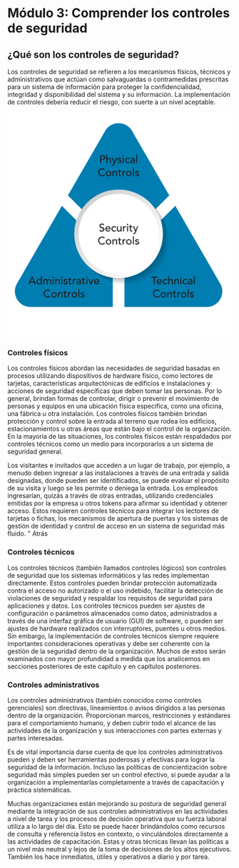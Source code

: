 # Módulo 3: Comprender los controles de seguridad

## ¿Qué son los controles de seguridad?

Los controles de seguridad se refieren a los mecanismos físicos, técnicos y administrativos que actúan como salvaguardas o contramedidas prescritas para un sistema de información para proteger la confidencialidad, integridad y disponibilidad del sistema y su información. La implementación de controles debería reducir el riesgo, con suerte a un nivel aceptable.

![img](../img/security-controls.png)

### Controles físicos

Los controles físicos abordan las necesidades de seguridad basadas en procesos utilizando dispositivos de hardware físico, como lectores de tarjetas, características arquitectónicas de edificios e instalaciones y acciones de seguridad específicas que deben tomar las personas. Por lo general, brindan formas de controlar, dirigir o prevenir el movimiento de personas y equipos en una ubicación física específica, como una oficina, una fábrica u otra instalación. Los controles físicos también brindan protección y control sobre la entrada al terreno que rodea los edificios, estacionamientos u otras áreas que están bajo el control de la organización. En la mayoría de las situaciones, los controles físicos están respaldados por controles técnicos como un medio para incorporarlos a un sistema de seguridad general.

Los visitantes e invitados que acceden a un lugar de trabajo, por ejemplo, a menudo deben ingresar a las instalaciones a través de una entrada y salida designadas, donde pueden ser identificados, se puede evaluar el propósito de su visita y luego se les permite o deniega la entrada. Los empleados ingresarían, quizás a través de otras entradas, utilizando credenciales emitidas por la empresa u otros tokens para afirmar su identidad y obtener acceso. Estos requieren controles técnicos para integrar los lectores de tarjetas o fichas, los mecanismos de apertura de puertas y los sistemas de gestión de identidad y control de acceso en un sistema de seguridad más fluido. " Atrás

### Controles técnicos

Los controles técnicos (también llamados controles lógicos) son controles de seguridad que los sistemas informáticos y las redes implementan directamente. Estos controles pueden brindar protección automatizada contra el acceso no autorizado o el uso indebido, facilitar la detección de violaciones de seguridad y respaldar los requisitos de seguridad para aplicaciones y datos. Los controles técnicos pueden ser ajustes de configuración o parámetros almacenados como datos, administrados a través de una interfaz gráfica de usuario (GUI) de software, o pueden ser ajustes de hardware realizados con interruptores, puentes u otros medios. Sin embargo, la implementación de controles técnicos siempre requiere importantes consideraciones operativas y debe ser coherente con la gestión de la seguridad dentro de la organización. Muchos de estos serán examinados con mayor profundidad a medida que los analicemos en secciones posteriores de este capítulo y en capítulos posteriores.

### Controles administrativos

Los controles administrativos (también conocidos como controles gerenciales) son directivas, lineamientos o avisos dirigidos a las personas dentro de la organización. Proporcionan marcos, restricciones y estándares para el comportamiento humano, y deben cubrir todo el alcance de las actividades de la organización y sus interacciones con partes externas y partes interesadas. 

Es de vital importancia darse cuenta de que los controles administrativos pueden y deben ser herramientas poderosas y efectivas para lograr la seguridad de la información. Incluso las políticas de concientización sobre seguridad más simples pueden ser un control efectivo, si puede ayudar a la organización a implementarlas completamente a través de capacitación y práctica sistemáticas.

Muchas organizaciones están mejorando su postura de seguridad general mediante la integración de sus controles administrativos en las actividades a nivel de tarea y los procesos de decisión operativa que su fuerza laboral utiliza a lo largo del día. Esto se puede hacer brindándolos como recursos de consulta y referencia listos en contexto, o vinculándolos directamente a las actividades de capacitación. Estas y otras técnicas llevan las políticas a un nivel más neutral y lejos de la toma de decisiones de los altos ejecutivos. También los hace inmediatos, útiles y operativos a diario y por tarea.